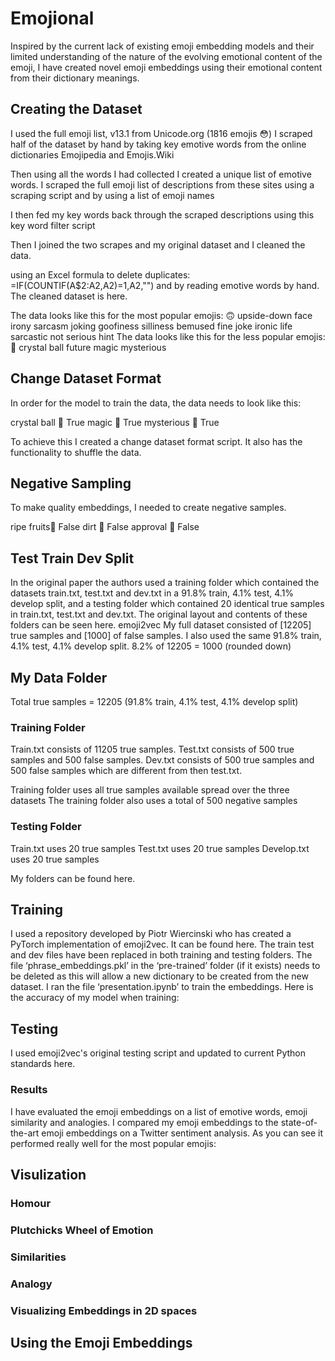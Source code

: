# Emojional
Inspired by the current lack of existing emoji embedding models and their limited understanding of the nature of the evolving emotional content of the emoji, I have created novel emoji embeddings using their emotional content from their dictionary meanings.

## Creating the Dataset

I used the full emoji list, v13.1 from Unicode.org (1816 emojis 😳)
I scraped half of the dataset by hand by taking key emotive words from the online dictionaries Emojipedia and Emojis.Wiki

Then using all the words I had collected I created a unique list of emotive words.
I scraped the full emoji list of descriptions from these sites using a scraping script and by using a list of emoji names

I then fed my key words back through the scraped descriptions using this key word filter script

Then I joined the two scrapes and my original dataset and I cleaned the data.

using an Excel formula to delete duplicates: =IF(COUNTIF(A$2:A2,A2)=1,A2,"")
and by reading emotive words by hand.
The cleaned dataset is here.

The data looks like this for the most popular emojis:
🙃	upside-down face	irony	sarcasm	joking	goofiness	silliness	bemused	fine	joke	ironic	life	sarcastic	not serious	hint
The data looks like this for the less popular emojis:
🔮	crystal ball	future	magic	mysterious

## Change Dataset Format

In order for the model to train the data, the data needs to look like this:

crystal ball	🔮	True
magic	🔮	True
mysterious	🔮	True

To achieve this I created a change dataset format script. It also has the functionality to shuffle the data.

## Negative Sampling

To make quality embeddings, I needed to create negative samples.

ripe fruits🔮	False
dirt	🔮	False
approval	🔮	False

## Test Train Dev Split

In the original paper the authors used a training folder which contained the datasets train.txt, test.txt and dev.txt in a 91.8% train, 4.1% test, 4.1% develop split, and a testing folder which contained 20 identical true samples in train.txt, test.txt and dev.txt. The original layout and contents of these folders can be seen here. emoji2vec 
My full dataset consisted of [12205] true samples and [1000] of false samples. I also used the same 91.8% train, 4.1% test, 4.1% develop split.
8.2% of 12205 = 1000 (rounded down)

## My Data Folder

Total true samples = 12205
(91.8% train, 4.1% test, 4.1% develop split)

### Training Folder

Train.txt consists of 11205 true samples.
Test.txt consists of 500 true samples and 500 false samples.
Dev.txt consists of 500 true samples and 500 false samples which are different from then test.txt.

Training folder uses all true samples available spread over the three datasets
The training folder also uses a total of 500 negative samples

### Testing Folder

Train.txt uses 20 true samples
Test.txt uses 20 true samples
Develop.txt uses 20 true samples

My folders can be found here.

## Training

I used a repository developed by Piotr Wiercinski who has created a PyTorch implementation of emoji2vec. It can be found here.
The train test and dev files have been replaced in both training and testing folders. The file ‘phrase_embeddings.pkl’ in the ‘pre-trained’ folder (if it exists) needs to be deleted as this will allow a new dictionary to be created from the new dataset. I ran the file ‘presentation.ipynb’ to train the embeddings.
Here is the accuracy of my model when training:


## Testing

I used emoji2vec's original testing script and updated to current Python standards here.

### Results
I have evaluated the emoji embeddings on a list of emotive words, emoji similarity and analogies.
I compared my emoji embeddings to the state-of-the-art emoji embeddings on a Twitter sentiment analysis.
As you can see it performed really well for the most popular emojis:

## Visulization

### Homour

### Plutchicks Wheel of Emotion

### Similarities

### Analogy

### Visualizing Embeddings in 2D spaces

## Using the Emoji Embeddings

